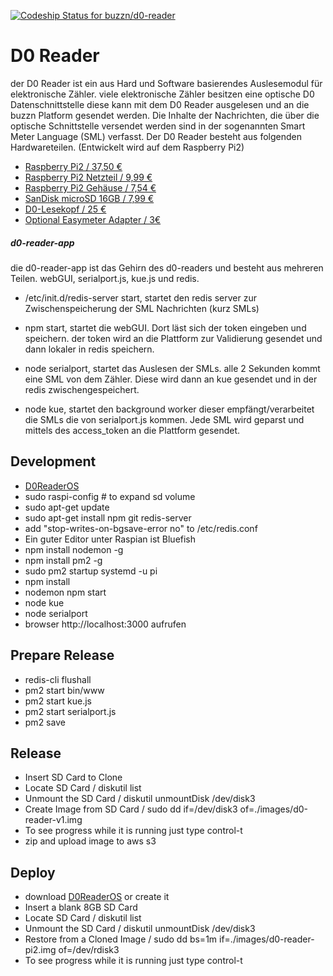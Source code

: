 [ ![Codeship Status for buzzn/d0-reader](https://codeship.io/projects/16833330-f9ad-0133-be69-0e6ed700efb9/status)](https://codeship.io/projects/151300)


# D0 Reader
  der D0 Reader ist ein aus Hard und Software basierendes Auslesemodul für elektronische Zähler. viele elektronische Zähler besitzen eine optische D0 Datenschnittstelle diese kann mit dem D0 Reader ausgelesen und an die buzzn Platform gesendet werden.
  Die Inhalte der Nachrichten, die über die optische Schnittstelle versendet werden sind in der sogenannten Smart Meter Language (SML) verfasst. Der D0 Reader besteht aus folgenden Hardwareteilen. (Entwickelt wird auf dem Raspberry Pi2)

  - [Raspberry Pi2 / 37,50 € ](https://www.reichelt.de/RASPBERRY-PI-2-B/3/index.html?&ACTION=3&LA=446&ARTICLE=152728&artnr=RASPBERRY+PI+2+B&SEARCH=Raspberry+Pi+2)
  - [Raspberry Pi2 Netzteil / 9,99 € ](http://www.amazon.de/Rydges-High-Quality-Netzteil-Ladeger%C3%A4t-Raspberry/dp/B00GM0305Y/ref=sr_1_5?ie=UTF8&qid=1461920420&sr=8-5&keywords=Raspberry+Pi2+Netzteil)
  - [Raspberry Pi2 Gehäuse / 7,54 € ](http://www.amazon.de/OneNineDesign-Raspberry-bel%C3%BCftet-europ%C3%A4ische-Fertigung/dp/B00W7S1BFG/ref=sr_1_1?ie=UTF8&qid=1461921764&sr=8-1&keywords=Geh%C3%A4use+Raspberry+Pi2)
  - [SanDisk microSD 16GB / 7,99 € ](http://www.amazon.de/SanDisk-Android-microSDHC-Speicherkarte-SD-Adapter/dp/B013UDL5V6/ref=pd_sim_147_7?ie=UTF8&dpID=41yP-zBY53L&dpSrc=sims&preST=_AC_UL160_SR160%2C160_&refRID=0BJQVE54N5Z7GB6JEBXN)
  - [D0-Lesekopf / 25 € ](http://wiki.volkszaehler.org/hardware/controllers/ir-schreib-lesekopf-usb-ausgang#stueckliste_und_preise)
  - [Optional Easymeter Adapter / 3€](http://wiki.volkszaehler.org/hardware/controllers/ir-schreib-lesekopf_easymeter-adapter)

##### d0-reader-app
  die d0-reader-app ist das Gehirn des d0-readers und besteht aus mehreren Teilen. webGUI, serialport.js, kue.js und redis.

  - /etc/init.d/redis-server start, startet den redis server zur Zwischenspeicherung der SML Nachrichten (kurz SMLs)

  - npm start, startet die webGUI. Dort läst sich der token eingeben und speichern. der token wird an die Plattform zur Validierung gesendet und dann lokaler in redis speichern.

  - node serialport, startet das Auslesen der SMLs. alle 2 Sekunden kommt eine SML von dem Zähler. Diese wird dann an kue gesendet und in der redis zwischengespeichert.

  - node kue, startet den background worker dieser empfängt/verarbeitet die SMLs die von serialport.js kommen. Jede SML wird geparst und mittels des access_token an die Plattform gesendet.


## Development
  - [D0ReaderOS](http://buzzn.s3.amazonaws.com/d0-reader-v1.img.zip)
  - sudo raspi-config # to expand sd volume
  - sudo apt-get update
  - sudo apt-get install npm git redis-server
  - add "stop-writes-on-bgsave-error no" to /etc/redis.conf
  - Ein guter Editor unter Raspian ist Bluefish
  - npm install nodemon -g
  - npm install pm2 -g
  - sudo pm2 startup systemd -u pi
  - npm install
  - nodemon npm start
  - node kue
  - node serialport
  - browser http://localhost:3000 aufrufen

## Prepare Release
  - redis-cli flushall
  - pm2 start bin/www
  - pm2 start kue.js
  - pm2 start serialport.js
  - pm2 save

## Release
  - Insert SD Card to Clone
  - Locate SD Card / diskutil list
  - Unmount the SD Card / diskutil unmountDisk /dev/disk3
  - Create Image from SD Card / sudo dd if=/dev/disk3 of=./images/d0-reader-v1.img
  - To see progress while it is running just type control-t
  - zip and upload image to aws s3


## Deploy
  - download [D0ReaderOS](http://buzzn.s3.amazonaws.com/d0-reader-v1.img.zip) or create it
  - Insert a blank 8GB SD Card
  - Locate SD Card / diskutil list
  - Unmount the SD Card / diskutil unmountDisk /dev/disk3
  - Restore from a Cloned Image / sudo dd bs=1m if=./images/d0-reader-pi2.img of=/dev/rdisk3
  - To see progress while it is running just type control-t
